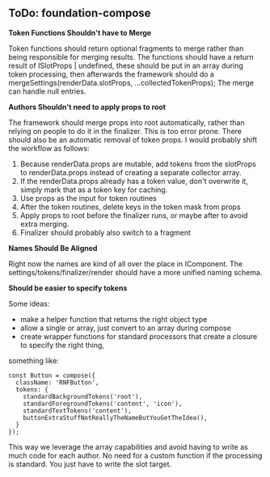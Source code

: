 ## ToDo: foundation-compose

**Token Functions Shouldn't have to Merge**

Token functions should return optional fragments to merge rather than being responsible for merging results. The functions should have a return result of ISlotProps | undefined, these should be put in an array during token processing, then afterwards the framework should do a mergeSettings(renderData.slotProps, ...collectedTokenProps); The merge can handle null entries.

**Authors Shouldn't need to apply props to root**

The framework should merge props into root automatically, rather than relying on people to do it in the finalizer. This is too error prone. There should also be an automatic removal of token props. I would probably shift the workflow as follows:

1. Because renderData.props are mutable, add tokens from the slotProps to renderData.props instead of creating a separate collector array.
1. If the renderData.props already has a token value, don't overwrite it, simply mark that as a token key for caching.
1. Use props as the input for token routines
1. After the token routines, delete keys in the token mask from props
1. Apply props to root before the finalizer runs, or maybe after to avoid extra merging.
1. Finalizer should probably also switch to a fragment

**Names Should Be Aligned**

Right now the names are kind of all over the place in IComponent. The settings/tokens/finalizer/render should have a more unified naming schema.

**Should be easier to specify tokens**

Some ideas:

- make a helper function that returns the right object type
- allow a single or array, just convert to an array during compose
- create wrapper functions for standard processors that create a closure to specify the right thing,

something like:

    const Button = compose({
      className: 'RNFButton',
      tokens: {
        standardBackgroundTokens('root'),
        standardForegroundTokens('content', 'icon'),
        standardTextTokens('content'),
        buttonExtraStuffNotReallyTheNameButYouGetTheIdea(),
      }
    });

This way we leverage the array capabilities and avoid having to write as much code for each author. No need for a custom function if the processing is standard. You just have to write the slot target.
